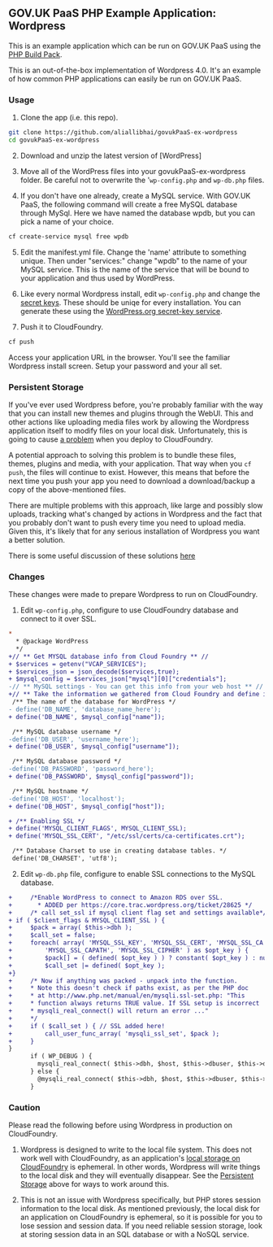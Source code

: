 ## GOV.UK PaaS PHP Example Application:  Wordpress

This is an example application which can be run on GOV.UK PaaS using the [PHP Build Pack].

This is an out-of-the-box implementation of Wordpress 4.0.  It's an example of how common PHP applications can easily be run on GOV.UK PaaS.

### Usage

1. Clone the app (i.e. this repo).

  ```bash
  git clone https://github.com/aliallibhai/govukPaaS-ex-wordpress
  cd govukPaaS-ex-wordpress
  ```

2. Download and unzip the latest version of [WordPress]

3. Move all of the WordPress files into your govukPaaS-ex-wordpress folder. Be careful not to overwrite the '`wp-config.php` and `wp-db.php` files.

4.  If you don't have one already, create a MySQL service.  With GOV.UK PaaS, the following command will create a free MySQL database through MySql. Here we have named the database wpdb, but you can pick a name of your choice.

  ```bash
  cf create-service mysql free wpdb
  ```

5. Edit the manifest.yml file.  Change the 'name' attribute to something unique.  Then under "services:" change "wpdb" to the name of your MySQL service.  This is the name of the service that will be bound to your application and thus used by WordPress.

6. Like every normal Wordpress install, edit `wp-config.php` and change the [secret keys].  These should be uniqe for every installation.  You can generate these using the [WordPress.org secret-key service].

7. Push it to CloudFoundry.

  ```bash
  cf push
  ```

  Access your application URL in the browser.  You'll see the familiar Wordpress install screen.  Setup your password and your all set.


### Persistent Storage

If you've ever used Wordpress before, you're probably familiar with the way that you can install new themes and plugins through the WebUI.  This and other actions like uploading media files work by allowing the Wordpress application itself to modify files on your local disk.  Unfortunately, this is going to cause [a problem](#caution) when you deploy to CloudFoundry.

A potential approach to solving this problem is to  bundle these files, themes, plugins and media, with your application. That way when you `cf push`, the files will continue to exist. However, this means that before the next time you push your app you need to download a download/backup a copy of the above-mentioned files.

There are multiple problems with this approach, like large and possibly slow uploads, tracking what's changed by actions in Wordpress and the fact that you probably don't want to push every time you need to upload media.  Given this, it's likely that for any serious installation of Wordpress you want a better solution.

There is some useful discussion of these solutions [here]

### Changes

These changes were made to prepare Wordpress to run on CloudFoundry.

1. Edit `wp-config.php`, configure to use CloudFoundry database and connect to it over SSL.

```diff
*
  * @package WordPress
  */
+// ** Get MYSQL database info from Cloud Foundry ** //
+ $services = getenv("VCAP_SERVICES");
+ $services_json = json_decode($services,true);
+ $mysql_config = $services_json["mysql"][0]["credentials"];
-// ** MySQL settings - You can get this info from your web host ** //
+// ** Take the information we gathered from Cloud Foundry and define it in the standard WordPress fields ** //
 /** The name of the database for WordPress */
- define('DB_NAME', 'database_name_here');
+ define('DB_NAME', $mysql_config["name"]);

 /** MySQL database username */
-define('DB_USER', 'username_here');
+ define('DB_USER', $mysql_config["username"]);

 /** MySQL database password */
-define('DB_PASSWORD', 'password_here');
+ define('DB_PASSWORD', $mysql_config["password"]);

 /** MySQL hostname */
-define('DB_HOST', 'localhost');
+ define('DB_HOST', $mysql_config["host"]);

+ /** Enabling SSL */
+ define('MYSQL_CLIENT_FLAGS', MYSQL_CLIENT_SSL);
+ define('MYSQL_SSL_CERT', "/etc/ssl/certs/ca-certificates.crt");

 /** Database Charset to use in creating database tables. */
 define('DB_CHARSET', 'utf8');
```

2. Edit `wp-db.php` file, configure to enable SSL connections to the MySQL database.
```diff
+     /*Enable WordPress to connect to Amazon RDS over SSL.
+       * ADDED per https://core.trac.wordpress.org/ticket/28625 */
+     /* call set_ssl if mysql client flag set and settings available*/
+ if ( $client_flags & MYSQL_CLIENT_SSL ) {
+     $pack = array( $this->dbh );
+     $call_set = false;
+     foreach( array( 'MYSQL_SSL_KEY', 'MYSQL_SSL_CERT', 'MYSQL_SSL_CA',
+         'MYSQL_SSL_CAPATH', 'MYSQL_SSL_CIPHER' ) as $opt_key ) {
+         $pack[] = ( defined( $opt_key ) ) ? constant( $opt_key ) : null;
+         $call_set |= defined( $opt_key );
+}
+     /* Now if anything was packed - unpack into the function.
+     * Note this doesn't check if paths exist, as per the PHP doc
+     * at http://www.php.net/manual/en/mysqli.ssl-set.php: "This
+     * function always returns TRUE value. If SSL setup is incorrect
+     * mysqli_real_connect() will return an error ..."
+     */
+     if ( $call_set ) { // SSL added here!
+         call_user_func_array( 'mysqli_ssl_set', $pack );
+     }
}
      if ( WP_DEBUG ) {
        mysqli_real_connect( $this->dbh, $host, $this->dbuser, $this->dbpassword, null, $port, $socket, $client_flags );
      } else {
        @mysqli_real_connect( $this->dbh, $host, $this->dbuser, $this->dbpassword, null, $port, $socket, $client_flags );
      }
````

### Caution

Please read the following before using Wordpress in production on CloudFoundry.

1. Wordpress is designed to write to the local file system.  This does not work well with CloudFoundry, as an application's [local storage on CloudFoundry] is ephemeral.  In other words, Wordpress will write things to the local disk and they will eventually disappear.  See the [Persistent Storage](#persistent-storage) above for ways to work around this.

1. This is not an issue with Wordpress specifically, but PHP stores session information to the local disk.  As mentioned previously, the local disk for an application on CloudFoundry is ephemeral, so it is possible for you to lose session and session data.  If you need reliable session storage, look at storing session data in an SQL database or with a NoSQL service.


[here]: https://github.com/cloudfoundry-samples/cf-ex-wordpress
[WordPress version]: https://wordpress.org/download/
[PHP Build Pack]:https://github.com/cloudfoundry/php-buildpack
[secret keys]:https://github.com/aliallibhai/govukPaaS-ex-wordpress/blob/master/wp-config.php#L49
[WordPress.org secret-key service]:https://api.wordpress.org/secret-key/1.1/salt
[local storage on CloudFoundry]:http://docs.cloudfoundry.org/devguide/deploy-apps/prepare-to-deploy.html#filesystem
[wp-content directory]:http://codex.wordpress.org/Determining_Plugin_and_Content_Directories
[ephemeral file system]:http://docs.cloudfoundry.org/devguide/deploy-apps/prepare-to-deploy.html#filesystem
